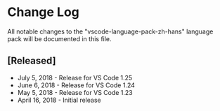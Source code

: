 # Change Log
All notable changes to the "vscode-language-pack-zh-hans" language pack will be documented in this file.

## [Released]
* July 5, 2018 - Release for VS Code 1.25
* June 6, 2018 - Release for VS Code 1.24
* May 5, 2018 - Release for VS Code 1.23
* April 16, 2018 - Initial release
